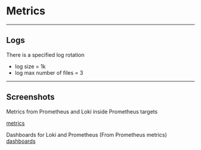 # Metrics

---

## Logs

There is a specified log rotation

- log size = 1k
- log max number of files = 3

---

## Screenshots

Metrics from Prometheus and Loki inside Prometheus targets

[metrics](./pics/PrometheusLokiSelfMetricsCollection.png)

Dashboards for Loki and Prometheus (From Prometheus metrics)
[dashboards](./pics/LokiPrometheusDashboards.png)


